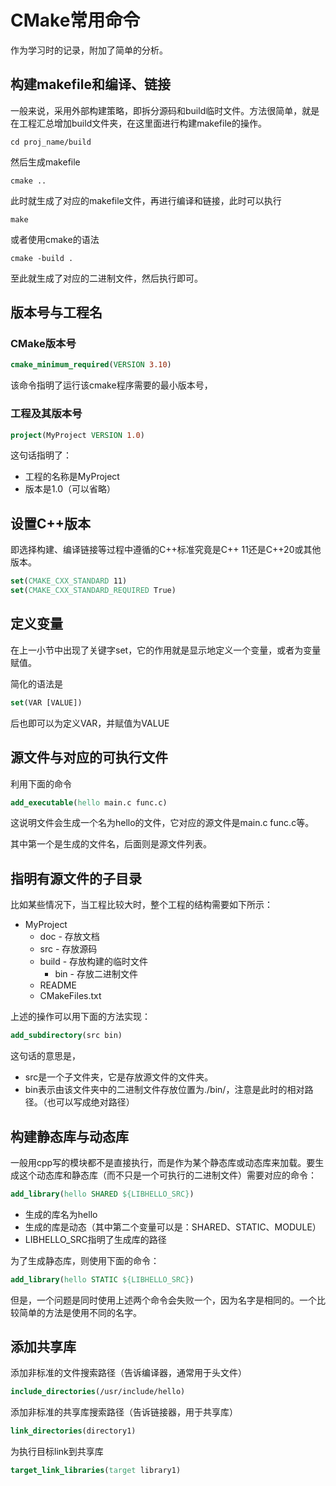# CMake常用命令

作为学习时的记录，附加了简单的分析。



## 构建makefile和编译、链接

一般来说，采用外部构建策略，即拆分源码和build临时文件。方法很简单，就是在工程汇总增加build文件夹，在这里面进行构建makefile的操作。

```shell
cd proj_name/build
```

然后生成makefile

```
cmake ..
```

此时就生成了对应的makefile文件，再进行编译和链接，此时可以执行

```shell
make
```

或者使用cmake的语法

```shell
cmake -build .
```

至此就生成了对应的二进制文件，然后执行即可。



## 版本号与工程名

### CMake版本号

```cmake
cmake_minimum_required(VERSION 3.10)
```

该命令指明了运行该cmake程序需要的最小版本号，

### 工程及其版本号

```cmake
project(MyProject VERSION 1.0)
```

这句话指明了：

- 工程的名称是MyProject
- 版本是1.0（可以省略）



## 设置C++版本

即选择构建、编译链接等过程中遵循的C++标准究竟是C++ 11还是C++20或其他版本。

```cmake
set(CMAKE_CXX_STANDARD 11)
set(CMAKE_CXX_STANDARD_REQUIRED True)
```



## 定义变量

在上一小节中出现了关键字set，它的作用就是显示地定义一个变量，或者为变量赋值。

简化的语法是

```cmake
set(VAR [VALUE])
```

后也即可以为定义VAR，并赋值为VALUE



## 源文件与对应的可执行文件

利用下面的命令

```cmake
add_executable(hello main.c func.c)
```

这说明文件会生成一个名为hello的文件，它对应的源文件是main.c func.c等。

其中第一个是生成的文件名，后面则是源文件列表。



## 指明有源文件的子目录

比如某些情况下，当工程比较大时，整个工程的结构需要如下所示：

- MyProject
  - doc - 存放文档
  - src - 存放源码
  - build - 存放构建的临时文件
    - bin - 存放二进制文件
  - README
  - CMakeFiles.txt



上述的操作可以用下面的方法实现：

```cmake
add_subdirectory(src bin)
```

这句话的意思是，

- src是一个子文件夹，它是存放源文件的文件夹。
- bin表示由该文件夹中的二进制文件存放位置为./bin/，注意是此时的相对路径。（也可以写成绝对路径）



## 构建静态库与动态库

一般用cpp写的模块都不是直接执行，而是作为某个静态库或动态库来加载。要生成这个动态库和静态库（而不只是一个可执行的二进制文件）需要对应的命令：

```cmake
add_library(hello SHARED ${LIBHELLO_SRC})
```

- 生成的库名为hello
- 生成的库是动态（其中第二个变量可以是：SHARED、STATIC、MODULE）
- LIBHELLO_SRC指明了生成库的路径

为了生成静态库，则使用下面的命令：

```cmake
add_library(hello STATIC ${LIBHELLO_SRC})
```

但是，一个问题是同时使用上述两个命令会失败一个，因为名字是相同的。一个比较简单的方法是使用不同的名字。



## 添加共享库

添加非标准的文件搜索路径（告诉编译器，通常用于头文件）

```cmake
include_directories(/usr/include/hello)
```



添加非标准的共享库搜索路径（告诉链接器，用于共享库）

```cmake
link_directories(directory1)
```



为执行目标link到共享库

```cmake
target_link_libraries(target library1)
```








